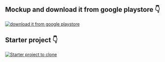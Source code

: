 

## Mockup and download it from google playstore 👇

[![download it from google playstore](https://user-images.githubusercontent.com/38382273/121786767-b676bf80-cbca-11eb-8ebb-604d79d6af84.png)](https://play.google.com/store/apps/details?id=com.hadik3n.shop_app&hl=en&gl=US "download it from google playstore - Click to View!")


## Starter project 👇


[![Starter project to clone](https://1000logos.net/wp-content/uploads/2021/05/GitHub-logo.png)](https://github.com/azwarkoto/Flutter-1.2-with-Firebase-Stripe-Build-shop-app-from-scratch "Starter project to clone - Click to View!")

















